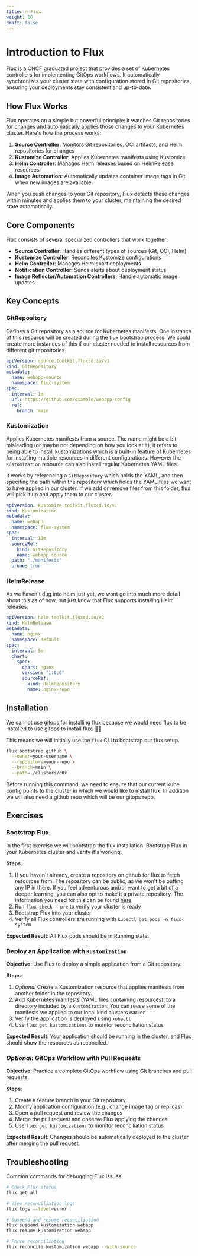 ```yaml
---
title: 🔥 Flux
weight: 10
draft: false
---
```


# Introduction to Flux

Flux is a CNCF graduated project that provides a set of Kubernetes controllers
for implementing GitOps workflows. It automatically synchronizes your cluster
state with configuration stored in Git repositories, ensuring your deployments
stay consistent and up-to-date.

## How Flux Works

Flux operates on a simple but powerful principle: it watches Git repositories
for changes and automatically applies those changes to your Kubernetes cluster.
Here's how the process works:

1. **Source Controller**: Monitors Git repositories, OCI artifacts, and Helm
   repositories for changes
2. **Kustomize Controller**: Applies Kubernetes manifests using Kustomize
3. **Helm Controller**: Manages Helm releases based on HelmRelease resources
4. **Image Automation**: Automatically updates container image tags in Git when
   new images are available

When you push changes to your Git repository, Flux detects these changes within
minutes and applies them to your cluster, maintaining the desired state
automatically.

## Core Components

Flux consists of several specialized controllers that work together:

- **Source Controller**: Handles different types of sources (Git, OCI, Helm)
- **Kustomize Controller**: Reconciles Kustomize configurations
- **Helm Controller**: Manages Helm chart deployments
- **Notification Controller**: Sends alerts about deployment status
- **Image Reflector/Automation Controllers**: Handle automatic image updates

## Key Concepts

### GitRepository

Defines a Git repository as a source for Kubernetes manifests. One instance of
this resource will be created during the flux bootstrap process. We could create
more instances of this if our cluster needed to install resources from different
git repositories.

```yaml
apiVersion: source.toolkit.fluxcd.io/v1
kind: GitRepository
metadata:
  name: webapp-source
  namespace: flux-system
spec:
  interval: 1m
  url: https://github.com/example/webapp-config
  ref:
    branch: main
```

### Kustomization

Applies Kubernetes manifests from a source. The name might be a bit misleading
(or maybe not depending on how you look at it), it refers to being able to
install [kustomizations](https://kustomize.io/) which is a built-in feature of
Kubernetes for installing multiple resources in different configurations.
However the `Kustomization` resource can also install regular Kubernetes YAML
files.

It works by referencing a `GitRepository` which holds the YAML, and then
specifing the path within the repository which holds the YAML files we want to
have applied in our cluster. If we add or remove files from this folder, flux
will pick it up and apply them to our cluster.

```yaml
apiVersion: kustomize.toolkit.fluxcd.io/v1
kind: Kustomization
metadata:
  name: webapp
  namespace: flux-system
spec:
  interval: 10m
  sourceRef:
    kind: GitRepository
    name: webapp-source
  path: "./manifests"
  prune: true
```

### HelmRelease

As we haven't dug into helm just yet, we wont go into much more detail about
this as of now, but just know that Flux supports installing Helm releases.

```yaml
apiVersion: helm.toolkit.fluxcd.io/v2
kind: HelmRelease
metadata:
  name: nginx
  namespace: default
spec:
  interval: 5m
  chart:
    spec:
      chart: nginx
      version: "1.0.0"
      sourceRef:
        kind: HelmRepository
        name: nginx-repo
```

## Installation

We cannot use gitops for installing flux because we would need flux to be
installed to use gitops to install flux. 🐥🥚

This means we will initially use the `flux` CLI to bootstrap our flux setup.

```bash
flux bootstrap github \
  --owner=your-username \
  --repository=your-repo \
  --branch=main \
  --path=./clusters/c0x
```

Before running this command, we need to ensure that our current kube config
points to the cluster in which we would like to install flux. In addition we
will also need a github repo which will be our gitops repo.

## Exercises

### Bootstrap Flux

In the first exercise we will bootstrap the flux installation. Bootstrap Flux in
your Kubernetes cluster and verify it's working.

**Steps**:
1. If you haven't already, create a repository on github for flux to fetch
   resources from. The repository can be public, as we won't be putting any IP
   in there. If you feel adventurous and/or want to get a bit of a deeper learning,
   you can also opt to make it a private repository. The information you need
   for this can be found
   [here](https://fluxcd.io/flux/installation/bootstrap/github/)
1. Run `flux check --pre` to verify your cluster is ready
1. Bootstrap Flux into your cluster
1. Verify all Flux controllers are running with `kubectl get pods -n flux-system`

**Expected Result**: All Flux pods should be in Running state.

### Deploy an Application with `Kustomization`

**Objective**: Use Flux to deploy a simple application from a Git repository.

**Steps**:
1. *Optional* Create a Kustomization resource that applies manifests from another folder in
   the repository.
1. Add Kubernetes manifests (YAML files containing resources), to a directory
   included by a `Kustomization`. You can reuse some of the manifests we applied
   to our local kind clusters earlier.
1. Verify the application is deployed using `kubectl`
1. Use `flux get kustomizations` to monitor reconciliation status

**Expected Result**: Your application should be running in the cluster, and Flux
should show the resources as reconciled.

<!--
### Exercise 4: Multi-Environment Setup

**Objective**: Configure Flux to manage multiple environments (staging and production).

**Steps**:
1. Create directory structure in Git: `clusters/staging/` and `clusters/production/`
2. Configure different Kustomization resources for each environment
3. Use Kustomize overlays to customize deployments per environment
4. Deploy the same application with different configurations to each environment

**Expected Result**: Same application running with environment-specific configurations in both staging and production namespaces.
-->

### *Optional:* GitOps Workflow with Pull Requests

**Objective**: Practice a complete GitOps workflow using Git branches and pull requests.

**Steps**:
1. Create a feature branch in your Git repository
1. Modify application configuration (e.g., change image tag or replicas)
1. Open a pull request and review the changes
1. Merge the pull request and observe Flux applying the changes
1. Use `flux get kustomizations` to monitor reconciliation status

**Expected Result**: Changes should be automatically deployed to the cluster after merging the pull request.

## Troubleshooting

Common commands for debugging Flux issues:

```bash
# Check Flux status
flux get all

# View reconciliation logs
flux logs --level=error

# Suspend and resume reconciliation
flux suspend kustomization webapp
flux resume kustomization webapp

# Force reconciliation
flux reconcile kustomization webapp --with-source
```
